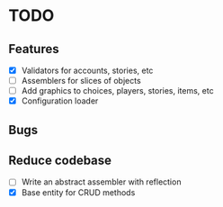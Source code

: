 # TODO

## Features
- [x] Validators for accounts, stories, etc
- [ ] Assemblers for slices of objects
- [ ] Add graphics to choices, players, stories, items, etc
- [x] Configuration loader

## Bugs

## Reduce codebase
- [ ] Write an abstract assembler with reflection
- [x] Base entity for CRUD methods